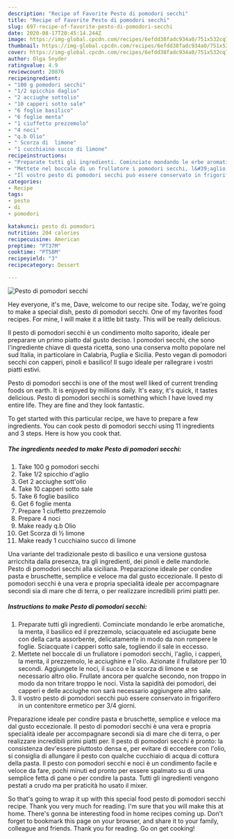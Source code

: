 ```yaml
---
description: "Recipe of Favorite Pesto di pomodori secchi"
title: "Recipe of Favorite Pesto di pomodori secchi"
slug: 697-recipe-of-favorite-pesto-di-pomodori-secchi
date: 2020-08-17T20:45:14.244Z
image: https://img-global.cpcdn.com/recipes/6efdd38fadc934a0/751x532cq70/pesto-di-pomodori-secchi-recipe-main-photo.jpg
thumbnail: https://img-global.cpcdn.com/recipes/6efdd38fadc934a0/751x532cq70/pesto-di-pomodori-secchi-recipe-main-photo.jpg
cover: https://img-global.cpcdn.com/recipes/6efdd38fadc934a0/751x532cq70/pesto-di-pomodori-secchi-recipe-main-photo.jpg
author: Olga Snyder
ratingvalue: 4.9
reviewcount: 20876
recipeingredient:
- "100 g pomodori secchi"
- "1/2 spicchio daglio"
- "2 acciughe sottolio"
- "10 capperi sotto sale"
- "6 foglie basilico"
- "6 foglie menta"
- "1 ciuffetto prezzemolo"
- "4 noci"
- "q.b Olio"
- " Scorza di  limone"
- "1 cucchiaino succo di limone"
recipeinstructions:
- "Preparate tutti gli ingredienti. Cominciate mondando le erbe aromatiche, la menta, il basilico ed il prezzemolo, sciacquatele ed asciugate bene con della carta assorbente, delicatamente in modo da non rompere le foglie. Sciacquate i capperi sotto sale, togliendo il sale in eccesso."
- "Mettete nel boccale di un frullatore i pomodori secchi, l&#39;aglio, i capperi, la menta, il prezzemolo, le acciughine e l&#39;olio. Azionate il frullatore per 10 secondi. Aggiungete le noci, il succo e la scorza di limone e se necessario altro olio. Frullate ancora per qualche secondo, non troppo in modo da non tritare troppo le noci. Vista la sapidità dei pomodori, dei capperi e delle acciughe non sarà necessario aggiungere altro sale."
- "Il vostro pesto di pomodori secchi può essere conservato in frigorifero in un contenitore ermetico per 3/4 giorni."
categories:
- Recipe
tags:
- pesto
- di
- pomodori

katakunci: pesto di pomodori 
nutrition: 204 calories
recipecuisine: American
preptime: "PT37M"
cooktime: "PT58M"
recipeyield: "3"
recipecategory: Dessert

---
```



![Pesto di pomodori secchi](https://img-global.cpcdn.com/recipes/6efdd38fadc934a0/751x532cq70/pesto-di-pomodori-secchi-recipe-main-photo.jpg)

Hey everyone, it's me, Dave, welcome to our recipe site. Today, we're going to make a special dish, pesto di pomodori secchi. One of my favorites food recipes. For mine, I will make it a little bit tasty. This will be really delicious.

Il pesto di pomodori secchi è un condimento molto saporito, ideale per preparare un primo piatto dal gusto deciso. I pomodori secchi, che sono l&#39;ingrediente chiave di questa ricetta, sono una conserva molto popolare nel sud Italia, in particolare in Calabria, Puglia e Sicilia. Pesto vegan di pomodori secchi con capperi, pinoli e basilico! Il sugo ideale per rallegrare i vostri piatti estivi.

Pesto di pomodori secchi is one of the most well liked of current trending foods on earth. It is enjoyed by millions daily. It's easy, it's quick, it tastes delicious. Pesto di pomodori secchi is something which I have loved my entire life. They are fine and they look fantastic.


To get started with this particular recipe, we have to prepare a few ingredients. You can cook pesto di pomodori secchi using 11 ingredients and 3 steps. Here is how you cook that.

<!--inarticleads1-->

##### The ingredients needed to make Pesto di pomodori secchi:

1. Take 100 g pomodori secchi
1. Take 1/2 spicchio d&#39;aglio
1. Get 2 acciughe sott&#39;olio
1. Take 10 capperi sotto sale
1. Take 6 foglie basilico
1. Get 6 foglie menta
1. Prepare 1 ciuffetto prezzemolo
1. Prepare 4 noci
1. Make ready q.b Olio
1. Get  Scorza di ½ limone
1. Make ready 1 cucchiaino succo di limone


Una variante del tradizionale pesto di basilico e una versione gustosa arricchita dalla presenza, tra gli ingredienti, dei pinoli e delle mandorle. Pesto di pomodori secchi alla siciliana. Preparazione ideale per condire pasta e bruschette, semplice e veloce ma dal gusto eccezionale. Il pesto di pomodori secchi è una vera e propria specialità ideale per accompagnare secondi sia di mare che di terra, o per realizzare incredibili primi piatti per. 

<!--inarticleads2-->

##### Instructions to make Pesto di pomodori secchi:

1. Preparate tutti gli ingredienti. Cominciate mondando le erbe aromatiche, la menta, il basilico ed il prezzemolo, sciacquatele ed asciugate bene con della carta assorbente, delicatamente in modo da non rompere le foglie. Sciacquate i capperi sotto sale, togliendo il sale in eccesso.
1. Mettete nel boccale di un frullatore i pomodori secchi, l&#39;aglio, i capperi, la menta, il prezzemolo, le acciughine e l&#39;olio. Azionate il frullatore per 10 secondi. Aggiungete le noci, il succo e la scorza di limone e se necessario altro olio. Frullate ancora per qualche secondo, non troppo in modo da non tritare troppo le noci. Vista la sapidità dei pomodori, dei capperi e delle acciughe non sarà necessario aggiungere altro sale.
1. Il vostro pesto di pomodori secchi può essere conservato in frigorifero in un contenitore ermetico per 3/4 giorni.


Preparazione ideale per condire pasta e bruschette, semplice e veloce ma dal gusto eccezionale. Il pesto di pomodori secchi è una vera e propria specialità ideale per accompagnare secondi sia di mare che di terra, o per realizzare incredibili primi piatti per. Il pesto di pomodori secchi è pronto: la consistenza dev&#39;essere piuttosto densa e, per evitare di eccedere con l&#39;olio, si consiglia di allungare il pesto con qualche cucchiaio di acqua di cottura della pasta. Il pesto con pomodori secchi e noci è un condimento facile e veloce da fare, pochi minuti ed pronto per essere spalmato su di una semplice fetta di pane o per condire la pasta. Tutti gli ingredienti vengono pestati a crudo ma per praticità ho usato il mixer. 

So that's going to wrap it up with this special food pesto di pomodori secchi recipe. Thank you very much for reading. I'm sure that you will make this at home. There's gonna be interesting food in home recipes coming up. Don't forget to bookmark this page on your browser, and share it to your family, colleague and friends. Thank you for reading. Go on get cooking!
